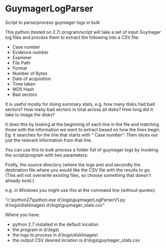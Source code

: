 GuymagerLogParser
=================

Script to parse/process guymager logs in bulk


This python (tested on 2.7) program/script will take a set of input Guymager log files and process them to extract the following into a CSV file:

* Case number
* Evidence number
* Examiner
* File Path
* Format
* Number of Bytes
* Date of acquisition
* Time taken
* MD5 Hash
* Bad sectors

It is useful mostly for doing summary stats, e.g. how many disks had bad sectors? How many bad sectors in total across all disks? How long did it take to image the disks?

It does this by looking at the beginning of each line in the file and matching those with the information we want to extract based on how the lines begin. Eg. it searches for the line that starts with "   Case number". Then slices out just the relevant information from that line. 

You can use this to bulk process a folder full of guymager logs by invoking the script/program with two parameters:

Firstly, the source directory (where the logs are) and secondly the destination file where you would like the CSV file with the results to go.  (This will not overwrite existing files, so choose something that doesn't already exist.)

e.g. in Windows you might use this at the command line (without quotes):

"c:\python27\python.exe d:\logs\guymagerLogParserV1.py d:\logs\diskImages\ d:\logs\guymager_stats.csv"

Where you have:
* python 2.7 installed in the default location
* the program in d:\logs\ 
* the logs to process in d:\logs\diskImages\
* the output CSV desired location is d:\logs\guymager_stats.csv
